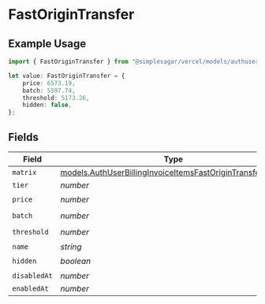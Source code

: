 # FastOriginTransfer

## Example Usage

```typescript
import { FastOriginTransfer } from "@simplesagar/vercel/models/authuser.js";

let value: FastOriginTransfer = {
    price: 6573.19,
    batch: 5597.74,
    threshold: 5173.26,
    hidden: false,
};
```

## Fields

| Field                                                                                                                          | Type                                                                                                                           | Required                                                                                                                       | Description                                                                                                                    |
| ------------------------------------------------------------------------------------------------------------------------------ | ------------------------------------------------------------------------------------------------------------------------------ | ------------------------------------------------------------------------------------------------------------------------------ | ------------------------------------------------------------------------------------------------------------------------------ |
| `matrix`                                                                                                                       | [models.AuthUserBillingInvoiceItemsFastOriginTransferMatrix](../models/authuserbillinginvoiceitemsfastorigintransfermatrix.md) | :heavy_minus_sign:                                                                                                             | N/A                                                                                                                            |
| `tier`                                                                                                                         | *number*                                                                                                                       | :heavy_minus_sign:                                                                                                             | N/A                                                                                                                            |
| `price`                                                                                                                        | *number*                                                                                                                       | :heavy_check_mark:                                                                                                             | N/A                                                                                                                            |
| `batch`                                                                                                                        | *number*                                                                                                                       | :heavy_check_mark:                                                                                                             | N/A                                                                                                                            |
| `threshold`                                                                                                                    | *number*                                                                                                                       | :heavy_check_mark:                                                                                                             | N/A                                                                                                                            |
| `name`                                                                                                                         | *string*                                                                                                                       | :heavy_minus_sign:                                                                                                             | N/A                                                                                                                            |
| `hidden`                                                                                                                       | *boolean*                                                                                                                      | :heavy_check_mark:                                                                                                             | N/A                                                                                                                            |
| `disabledAt`                                                                                                                   | *number*                                                                                                                       | :heavy_minus_sign:                                                                                                             | N/A                                                                                                                            |
| `enabledAt`                                                                                                                    | *number*                                                                                                                       | :heavy_minus_sign:                                                                                                             | N/A                                                                                                                            |